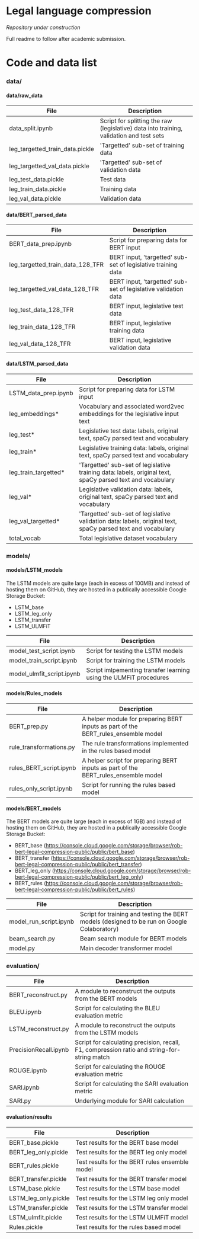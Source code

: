 # Legal language compression

*Repository under construction*

Full readme to follow after academic submission.

# Code and data list

### data/

#### data/raw_data

**File** | **Description**
---|---
data_split.ipynb | Script for splitting the raw (legislative) data into training, validation and test sets
leg_targetted_train_data.pickle | 'Targetted' sub-set of training data
leg_targetted_val_data.pickle | 'Targetted' sub-set of validation data
leg_test_data.pickle | Test data
leg_train_data.pickle | Training data
leg_val_data.pickle | Validation data

#### data/BERT_parsed_data

**File** | **Description**
---|---
BERT_data_prep.ipynb | Script for preparing data for BERT input
leg_targetted_train_data_128_TFR | BERT input, 'targetted' sub-set of legislative training data
leg_targetted_val_data_128_TFR | BERT input, 'targetted' sub-set of legislative validation data
leg_test_data_128_TFR | BERT input, legislative test data
leg_train_data_128_TFR | BERT input, legislative training data
leg_val_data_128_TFR | BERT input, legislative validation data

#### data/LSTM_parsed_data

**File** | **Description**
---|---
LSTM_data_prep.ipynb | Script for preparing data for LSTM input
leg_embeddings* | Vocabulary and associated word2vec embeddings for the legislative input text
leg_test* | Legislative test data: labels, original text, spaCy parsed text and vocabulary
leg_train* | Legislative training data: labels, original text, spaCy parsed text and vocabulary
leg_train_targetted* | 'Targetted' sub-set of legislative training data: labels, original text, spaCy parsed text and vocabulary
leg_val* | Legislative validation data: labels, original text, spaCy parsed text and vocabulary
leg_val_targetted* | 'Targetted' sub-set of legislative validation data: labels, original text, spaCy parsed text and vocabulary
total_vocab | Total legislative dataset vocabulary

### models/

#### models/LSTM_models

The LSTM models are quite large (each in excess of 100MB) and instead of hosting them on GitHub, they are hosted in a publically accessible Google Storage Bucket:

- LSTM_base
- LSTM_leg_only
- LSTM_transfer
- LSTM_ULMFiT

**File** | **Description**
---|---
model_test_script.ipynb | Script for testing the LSTM models
model_train_script.ipynb | Script for training the LSTM models
model_ulmfit_script.ipynb | Script imlpementing transfer learning using the ULMFiT procedures

#### models/Rules_models

**File** | **Description**
---|---
BERT_prep.py | A helper module for preparing BERT inputs as part of the BERT_rules_ensemble model
rule_transformations.py | The rule transformations implemented in the rules based model
rules_BERT_script.ipynb | A helper script for preparing BERT inputs as part of the BERT_rules_ensemble model
rules_only_script.ipynb | Script for running the rules based model

#### models/BERT_models

The BERT models are quite large (each in excess of 1GB) and instead of hosting them on GitHub, they are hosted in a publically accessible Google Storage Bucket:

- BERT_base (<https://console.cloud.google.com/storage/browser/rob-bert-legal-compression-public/public/bert_base>)
- BERT_transfer (<https://console.cloud.google.com/storage/browser/rob-bert-legal-compression-public/public/bert_transfer>)
- BERT_leg_only (<https://console.cloud.google.com/storage/browser/rob-bert-legal-compression-public/public/bert_leg_only>)
- BERT_rules (<https://console.cloud.google.com/storage/browser/rob-bert-legal-compression-public/public/bert_rules>)

**File** | **Description**
---|---
model_run_script.ipynb | Script for training and testing the BERT models (designed to be run on Google Colaboratory)
beam_search.py | Beam search module for BERT models
model.py | Main decoder transformer model

### evaluation/

**File** | **Description**
---|---
BERT_reconstruct.py | A module to reconstruct the outputs from the BERT models
BLEU.ipynb | Script for calculating the BLEU evaluation metric
LSTM_reconstruct.py | A module to reconstruct the outputs from the LSTM models
PrecisionRecall.ipynb | Script for calculating precision, recall, F1, compression ratio and string-for-string match
ROUGE.ipynb | Script for calculating the ROUGE evaluation metric
SARI.ipynb | Script for calculating the SARI evaluation metric
SARI.py | Underlying module for SARI calculation

#### evaluation/results

**File** | **Description**
---|---
BERT_base.pickle | Test results for the BERT base model
BERT_leg_only.pickle | Test results for the BERT leg only model
BERT_rules.pickle | Test results for the BERT rules ensemble model
BERT_transfer.pickle | Test results for the BERT transfer model
LSTM_base.pickle | Test results for the LSTM base model
LSTM_leg_only.pickle | Test results for the LSTM leg only model
LSTM_transfer.pickle | Test results for the LSTM transfer model
LSTM_ulmfit.pickle |Test results for the LSTM ULMFiT model
Rules.pickle | Test results for the rules based model
